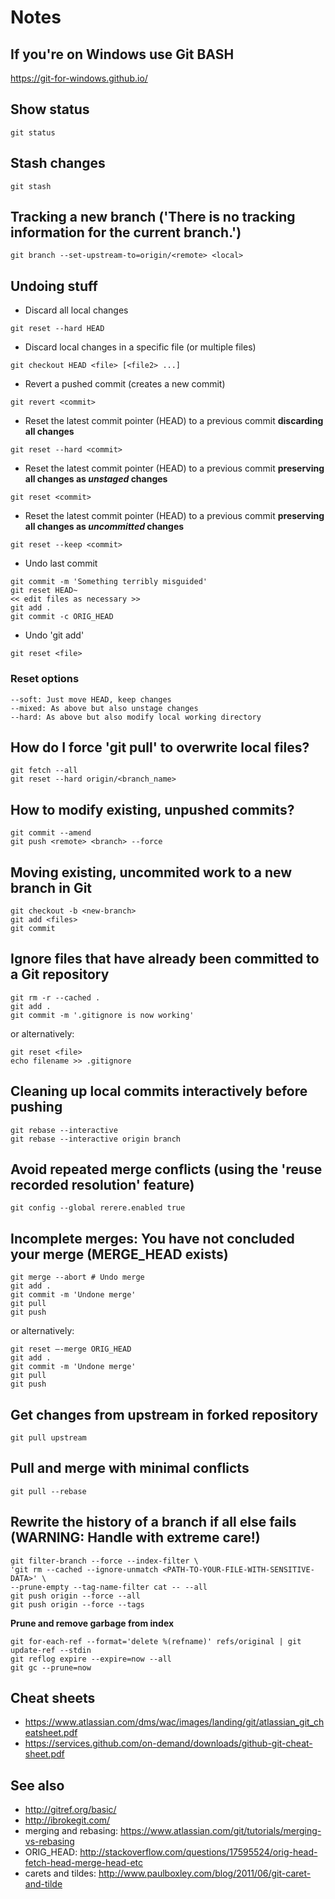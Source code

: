 # Notes

## If you're on Windows use Git BASH
https://git-for-windows.github.io/


## Show status
```
git status
```


## Stash changes
```
git stash
```

## Tracking a new branch ('There is no tracking information for the current branch.')
```
git branch --set-upstream-to=origin/<remote> <local>
```

## Undoing stuff
- Discard all local changes
```
git reset --hard HEAD
```
- Discard local changes in a specific file (or multiple files)
```
git checkout HEAD <file> [<file2> ...]
```
- Revert a pushed commit (creates a new commit)
```
git revert <commit>
```
- Reset the latest commit pointer (HEAD) to a previous commit **discarding all changes**
```
git reset --hard <commit>
```
- Reset the latest commit pointer (HEAD) to a previous commit **preserving all changes as *unstaged* changes**
```
git reset <commit>
```
- Reset the latest commit pointer (HEAD) to a previous commit **preserving all changes as *uncommitted* changes**
```
git reset --keep <commit>
```
- Undo last commit
```
git commit -m 'Something terribly misguided'
git reset HEAD~
<< edit files as necessary >>
git add .
git commit -c ORIG_HEAD
```
- Undo 'git add'
```
git reset <file>
```

### Reset options
~~~~
--soft: Just move HEAD, keep changes
--mixed: As above but also unstage changes
--hard: As above but also modify local working directory
~~~~

## How do I force 'git pull' to overwrite local files?
```
git fetch --all
git reset --hard origin/<branch_name>
```

## How to modify existing, unpushed commits?
```
git commit --amend
git push <remote> <branch> --force
```

## Moving existing, uncommited work to a new branch in Git
```
git checkout -b <new-branch>
git add <files>
git commit
```

## Ignore files that have already been committed to a Git repository
```
git rm -r --cached .
git add .
git commit -m '.gitignore is now working'
```

or alternatively:

```
git reset <file>
echo filename >> .gitignore
```

## Cleaning up local commits interactively before pushing
```
git rebase --interactive
git rebase --interactive origin branch
```

## Avoid repeated merge conflicts (using the 'reuse recorded resolution' feature)
```
git config --global rerere.enabled true
```

## Incomplete merges: You have not concluded your merge (MERGE_HEAD exists)
```
git merge --abort # Undo merge
git add .
git commit -m 'Undone merge'
git pull
git push
```

or alternatively:

```
git reset –-merge ORIG_HEAD
git add .
git commit -m 'Undone merge'
git pull
git push
```

## Get changes from upstream in forked repository
```
git pull upstream
```

## Pull and merge with minimal conflicts
```
git pull --rebase
```

## Rewrite the history of a branch if all else fails (WARNING: Handle with extreme care!)
```
git filter-branch --force --index-filter \
'git rm --cached --ignore-unmatch <PATH-TO-YOUR-FILE-WITH-SENSITIVE-DATA>' \
--prune-empty --tag-name-filter cat -- --all
git push origin --force --all
git push origin --force --tags
```

**Prune and remove garbage from index**
```
git for-each-ref --format='delete %(refname)' refs/original | git update-ref --stdin
git reflog expire --expire=now --all
git gc --prune=now
```

## Cheat sheets
- https://www.atlassian.com/dms/wac/images/landing/git/atlassian_git_cheatsheet.pdf
- https://services.github.com/on-demand/downloads/github-git-cheat-sheet.pdf

## See also
- http://gitref.org/basic/
- http://ibrokegit.com/
- merging and rebasing: https://www.atlassian.com/git/tutorials/merging-vs-rebasing
- ORIG_HEAD: http://stackoverflow.com/questions/17595524/orig-head-fetch-head-merge-head-etc
- carets and tildes: http://www.paulboxley.com/blog/2011/06/git-caret-and-tilde
